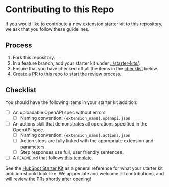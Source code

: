 # Contributing to this Repo

If you would like to contribute a new extension starter kit to this repository, we ask that you follow these guidelines.

## Process
1. Fork this repository.
1. In a feature branch, add your starter kit under [../starter-kits/](../starter-kits/).
1. Ensure that you have checked off all the items in the [checklist](#checklist) below.
1. Create a PR to this repo to start the review process.

## Checklist
You should have the following items in your starter kit addition:

- [ ] An uploadable OpenAPI spec without errors
    - [ ] Naming convention: `{extension_name}.openapi.json`
- [ ] An actions skill that demonstrates all operations specified in the OpenAPI spec.
    - [ ] Naming convention: `{extension_name}.actions.json`
    - [ ] Action steps are fully linked with the appropriate extension and parameters.
    - [ ] Step responses use full, user friendly sentences.
- [ ] A `README.md` that follows [this template](./TEMPLATE.md).

See the [HubSpot Starter Kit](../starter-kits/hubspot/) as a general reference for what your starter kit addition should look like. We appreciate and welcome all contributions, and will review the PRs shortly after opening!